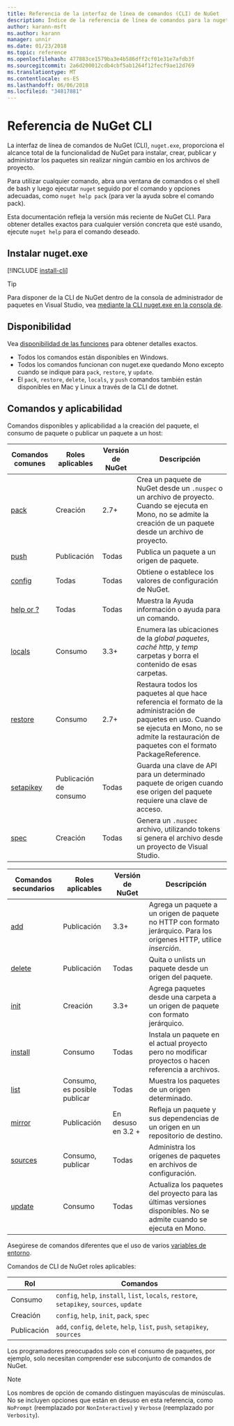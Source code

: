 ```yaml
---
title: Referencia de la interfaz de línea de comandos (CLI) de NuGet
description: Índice de la referencia de línea de comandos para la nuget.exe CLI
author: karann-msft
ms.author: karann
manager: unnir
ms.date: 01/23/2018
ms.topic: reference
ms.openlocfilehash: 477883ce1579ba3e4b586dff2cf01e31e7afdb3f
ms.sourcegitcommit: 2a6d200012cdb4cbf5ab1264f12fecf9ae12d769
ms.translationtype: MT
ms.contentlocale: es-ES
ms.lasthandoff: 06/06/2018
ms.locfileid: "34817881"
---
```

# <a name="nuget-cli-reference"></a>Referencia de NuGet CLI

La interfaz de línea de comandos de NuGet (CLI), `nuget.exe`, proporciona el alcance total de la funcionalidad de NuGet para instalar, crear, publicar y administrar los paquetes sin realizar ningún cambio en los archivos de proyecto.

Para utilizar cualquier comando, abra una ventana de comandos o el shell de bash y luego ejecutar `nuget` seguido por el comando y opciones adecuadas, como `nuget help pack` (para ver la ayuda sobre el comando pack).

Esta documentación refleja la versión más reciente de NuGet CLI. Para obtener detalles exactos para cualquier versión concreta que esté usando, ejecute `nuget help` para el comando deseado.

## <a name="installing-nugetexe"></a>Instalar nuget.exe

[!INCLUDE [install-cli](../includes/install-cli.md)]

> [!Tip]
> Para disponer de la CLI de NuGet dentro de la consola de administrador de paquetes en Visual Studio, vea [mediante la CLI nuget.exe en la consola de](package-manager-console.md#using-the-nugetexe-cli-in-the-console).

## <a name="availability"></a>Disponibilidad

Vea [disponibilidad de las funciones](../install-nuget-client-tools.md#feature-availability) para obtener detalles exactos.

- Todos los comandos están disponibles en Windows.
- Todos los comandos funcionan con nuget.exe quedando Mono excepto cuando se indique para `pack`, `restore`, y `update`.
- El `pack`, `restore`, `delete`, `locals`, y `push` comandos también están disponibles en Mac y Linux a través de la CLI de dotnet.

## <a name="commands-and-applicability"></a>Comandos y aplicabilidad

Comandos disponibles y aplicabilidad a la creación del paquete, el consumo de paquete o publicar un paquete a un host:

| Comandos comunes | Roles aplicables | Versión de NuGet | Descripción |
| --- | --- | --- | --- |
| [pack](cli-ref-pack.md) | Creación | 2.7+ | Crea un paquete de NuGet desde un `.nuspec` o un archivo de proyecto. Cuando se ejecuta en Mono, no se admite la creación de un paquete desde un archivo de proyecto. |
| [push](cli-ref-push.md) | Publicación | Todas | Publica un paquete a un origen de paquete. |
| [config](cli-ref-config.md) | Todas | Todas | Obtiene o establece los valores de configuración de NuGet. |
| [help or ?](cli-ref-help.md) | Todas | Todas | Muestra la Ayuda información o ayuda para un comando. |
| [locals](cli-ref-locals.md) | Consumo | 3.3+ | Enumera las ubicaciones de la *global paquetes*, *caché http*, y *temp* carpetas y borra el contenido de esas carpetas. |
| [restore](cli-ref-restore.md) | Consumo | 2.7+ | Restaura todos los paquetes al que hace referencia el formato de la administración de paquetes en uso. Cuando se ejecuta en Mono, no se admite la restauración de paquetes con el formato PackageReference. |
| [setapikey](cli-ref-setapikey.md) | Publicación de consumo | Todas | Guarda una clave de API para un determinado paquete de origen cuando ese origen del paquete requiere una clave de acceso. |
| [spec](cli-ref-spec.md) | Creación | Todas | Genera un `.nuspec` archivo, utilizando tokens si genera el archivo desde un proyecto de Visual Studio. |

| Comandos secundarios | Roles aplicables | Versión de NuGet | Descripción |
| --- | --- | --- | --- |
| [add](cli-ref-add.md) | Publicación | 3.3+ | Agrega un paquete a un origen de paquete no HTTP con formato jerárquico. Para los orígenes HTTP, utilice *inserción*. |
| [delete](cli-ref-delete.md) | Publicación | Todas | Quita o unlists un paquete desde un origen del paquete. |
| [init](cli-ref-init.md) | Creación | 3.3+ | Agrega paquetes desde una carpeta a un origen de paquete con formato jerárquico. |
| [install](cli-ref-install.md) | Consumo | Todas | Instala un paquete en el actual proyecto pero no modificar proyectos o hacen referencia a archivos. |
| [list](cli-ref-list.md) | Consumo, es posible publicar | Todas | Muestra los paquetes de un origen determinado. |
| [mirror](cli-ref-mirror.md) | Publicación | En desuso en 3.2 + | Refleja un paquete y sus dependencias de un origen en un repositorio de destino. |
| [sources](cli-ref-sources.md) | Consumo, publicar | Todas | Administra los orígenes de paquetes en archivos de configuración. |
| [update](cli-ref-update.md) | Consumo | Todas | Actualiza los paquetes del proyecto para las últimas versiones disponibles. No se admite cuando se ejecuta en Mono. |

Asegúrese de comandos diferentes que el uso de varios [variables de entorno](cli-ref-environment-variables.md).

Comandos de CLI de NuGet roles aplicables:

| Rol | Comandos |
| --- | --- |
| Consumo | `config`, `help`, `install`, `list`, `locals`, `restore`, `setapikey`, `sources`, `update` |
| Creación | `config`, `help`, `init`, `pack`, `spec` |
| Publicación | `add`, `config`, `delete`, `help`, `list`, `push`, `setapikey`, `sources` |

Los programadores preocupados solo con el consumo de paquetes, por ejemplo, solo necesitan comprender ese subconjunto de comandos de NuGet.

> [!Note]
> Los nombres de opción de comando distinguen mayúsculas de minúsculas. No se incluyen opciones que están en desuso en esta referencia, como `NoPrompt` (reemplazado por `NonInteractive`) y `Verbose` (reemplazado por `Verbosity`).
